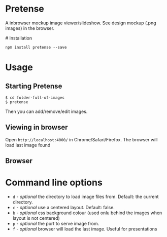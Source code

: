 # Pretense

A inbrowser mockup image viewer/slideshow. See design mockup (.png images) in the browser.

# Installation

    npm install pretense --save

# Usage

## Starting Pretense

    $ cd folder-full-of-images
    $ pretense

Then you can add/remove/edit images. 

## Viewing in browser

Open `http://localhost:4000/` in Chrome/Safari/Firefox. The browser will load last image found  

## Browser


# Command line options

* `d` <String> - _optional_ the directory to load image files from. Default: the current directory.
* `c` - _optional_ use a centered layout. Default: false.
* `b` <String> - _optional_ css background colour (used onlu behind the images when layout is not centered)
* `p` <Number> - _optional_ the port to serve image from.
* `f` - _optional_ browser will load the last image. Useful for presentations

